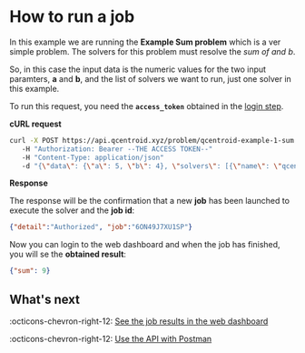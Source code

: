 # How to run a job

In this example we are running the **Example Sum problem** which is a ver simple problem. The solvers for this problem must resolve the *sum of and b*.

So, in this case the input data is the numeric values for the two input paramters, **a** and **b**, and the list of solvers we want to run, just one solver in this example.

To run this request, you need the **`access_token`** obtained in the [login step](login-curl.md).

**cURL request**

```bash
curl -X POST https://api.qcentroid.xyz/problem/qcentroid-example-1-sum
   -H "Authorization: Bearer --THE ACCESS TOKEN--"
   -H "Content-Type: application/json"
   -d "{\"data\": {\"a\": 5, \"b\": 4}, \"solvers\": [{\"name\": \"qcentroid-example-sum\"}]}"
```

**Response**

The response will be the confirmation that a new **job** has been launched to execute the solver and the **job id**:

```json
{"detail":"Authorized", "job":"6ON49J7XU1SP"}
```

Now you can login to the web dashboard and when the job has finished, you will se the **obtained result**:

```json
{"sum": 9}
```


## What's next

:octicons-chevron-right-12: [See the job results in the web dashboard](../platform/see-job-results.md)

:octicons-chevron-right-12: [Use the API with Postman](using-postman.md)
